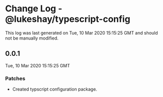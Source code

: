 # Change Log - @lukeshay/typescript-config

This log was last generated on Tue, 10 Mar 2020 15:15:25 GMT and should not be manually modified.

## 0.0.1
Tue, 10 Mar 2020 15:15:25 GMT

### Patches

- Created typscript configuration package.


